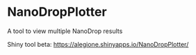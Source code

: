 # NanoDropPlotter
A tool to view multiple NanoDrop results

Shiny tool beta:
https://alegione.shinyapps.io/NanoDropPlotter/